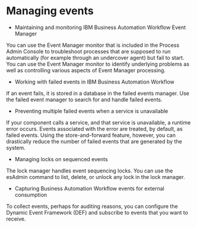 # Managing events

- Maintaining and monitoring IBM Business Automation Workflow Event Manager

You can use the Event Manager monitor that is included in the Process Admin Console to troubleshoot processes that are supposed to run automatically (for example through an undercover agent) but fail to start. You can use the Event Manager monitor to identify underlying problems as well as controlling various aspects of Event Manager processing.
- Working with failed events in IBM Business Automation Workflow

 If an event fails, it is stored in a database in the failed events manager. Use the failed event manager to search for and handle failed events.
- Preventing multiple failed events when a service is unavailable

If your component calls a service, and that service is unavailable, a runtime error occurs. Events associated with the error are treated, by default, as failed events. Using the store-and-forward feature, however, you can drastically reduce the number of failed events that are generated by the system.
- Managing locks on sequenced events

The lock manager handles event sequencing locks. You can use the esAdmin command to list, delete, or unlock any lock in the lock manager.
- Capturing Business Automation Workflow events for external consumption

To collect events, perhaps for auditing reasons, you can configure the Dynamic Event Framework (DEF) and subscribe to events that you want to receive.